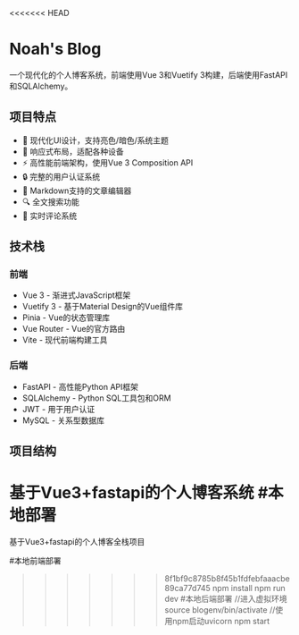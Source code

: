 <<<<<<< HEAD
# Noah's Blog

一个现代化的个人博客系统，前端使用Vue 3和Vuetify 3构建，后端使用FastAPI和SQLAlchemy。

## 项目特点

- 🎨 现代化UI设计，支持亮色/暗色/系统主题
- 🚀 响应式布局，适配各种设备
- ⚡ 高性能前端架构，使用Vue 3 Composition API
- 🔒 完整的用户认证系统
- 📝 Markdown支持的文章编辑器
- 🔍 全文搜索功能
- 💬 实时评论系统

## 技术栈

### 前端
- Vue 3 - 渐进式JavaScript框架
- Vuetify 3 - 基于Material Design的Vue组件库
- Pinia - Vue的状态管理库
- Vue Router - Vue的官方路由
- Vite - 现代前端构建工具

### 后端
- FastAPI - 高性能Python API框架
- SQLAlchemy - Python SQL工具包和ORM
- JWT - 用于用户认证
- MySQL - 关系型数据库

## 项目结构

基于Vue3+fastapi的个人博客系统
#本地部署
=======
基于Vue3+fastapi的个人博客全栈项目

#本地前端部署
>>>>>>> 8f1bf9c8785b8f45b1fdfebfaaacbe89ca77d745
npm install
npm run dev
#本地后端部署
//进入虚拟环境
source blogenv/bin/activate
//使用npm启动uvicorn
npm start
